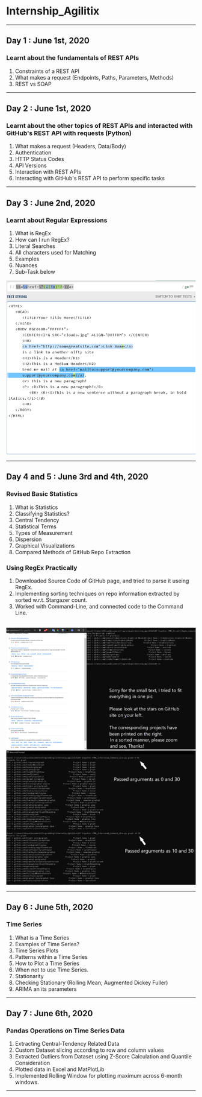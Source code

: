 # Internship_Agilitix

---

## Day 1 : June 1st, 2020

### Learnt about the fundamentals of REST APIs
1. Constraints of a REST API
2. What makes a request (Endpoints, Paths, Parameters, Methods)
3. REST vs SOAP

---

## Day 2 : June 1st, 2020

### Learnt about the other topics of REST APIs and interacted with GitHub's REST API with requests (Python)
1. What makes a request (Headers, Data/Body)
2. Authentication
3. HTTP Status Codes
4. API Versions
5. Interaction with REST APIs
6. Interacting with GitHub's REST API to perform specific tasks

---

## Day 3 : June 2nd, 2020

### Learnt about Regular Expressions
1. What is RegEx
2. How can I run RegEx?
3. Literal Searches
4. All characters used for Matching
5. Examples
6. Nuances
7. Sub-Task below
<p align="middle">
<img src="https://github.com/Viswalahiri/Internship_Agilitix/blob/master/Photos/Screenshot%20(436).png">
</p>

---

## Day 4 and 5 : June 3rd and 4th, 2020

### Revised Basic Statistics
1. What is Statistics
2. Classifying Statistics?
3. Central Tendency
4. Statistical Terms
5. Types of Measurement
6. Dispersion
7. Graphical Visualizations
8. Compared Methods of GitHub Repo Extraction

### Using RegEx Practically
1. Downloaded Source Code of GitHub page, and tried to parse it useing RegEx.
2. Implementing sorting techniques on repo information extracted by sorted w.r.t. Stargazer count.
1. Worked with Command-Line, and connected code to the Command Line. 
<p align="middle">
<br>
<img src="https://github.com/Viswalahiri/Internship_Agilitix/blob/master/Photos/Screenshot%20(465).png">
<br>
<img src="https://github.com/Viswalahiri/Internship_Agilitix/blob/master/Photos/Screenshot%20(466).png">
</p>

---

## Day 6 : June 5th, 2020

### Time Series
1. What is a Time Series
2. Examples of Time Series?
3. Time Series Plots
4. Patterns within a Time Series
5. How to Plot a Time Series
6. When not to use Time Series.
7. Stationarity
8. Checking Stationary (Rolling Mean, Augmented Dickey Fuller)
9. ARIMA an its parameters

---

## Day 7 : June 6th, 2020

### Pandas Operations on Time Series Data
1. Extracting Central-Tendency Related Data
2. Custom Dataset slicing according to row and column values
3. Extracted Outliers from Dataset using Z-Score Calculation and Quantile Consideration
4. Plotted data in Excel and MatPlotLib
5. Implemented Rolling Window for plotting maximum across 6-month windows.
---
